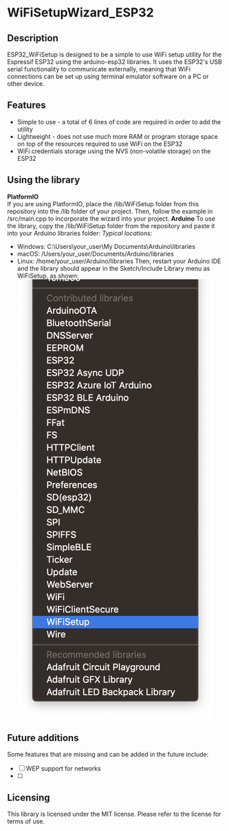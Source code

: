 # WiFiSetupWizard_ESP32

## Description

ESP32_WiFiSetup is designed to be a simple to use WiFi setup utility for the Espressif ESP32 using the arduino-esp32 libraries. It uses the ESP32's USB serial functionality to communicate externally, meaning that WiFi connections can be set up using terminal emulator software on a PC or other device.
## Features

 - Simple to use - a total of 6 lines of code are required in order to add the utility
 - Lightweight - does not use much more RAM or program storage space on top of the resources required to use WiFi on the ESP32
 - WiFi credentials storage using the NVS (non-volatile storage) on the ESP32

## Using the library
**PlatformIO**  
If you are using PlatformIO, place the /lib/WiFiSetup folder from this repository into the /lib folder of your project. Then, follow the example in /src/main.cpp to incorporate the wizard into your project.
**Arduino**
To use the library, copy the /lib/WiFiSetup folder from the repository and paste it into your Arduino libraries folder:
*Typical locations:*
- Windows: C:\Users\your_user\My Documents\Arduino\libraries
- macOS: /Users/your_user/Documents/Arduino/libraries
- Linux: /home/your_user/Arduino/libraries
Then, restart your Arduino IDE and the library should appear in the Sketch/Include Library menu as WiFiSetup, as shown:
![Display of Arduino library location](https://github.com/fbm3334/WiFiSetupWizard_ESP32/blob/master/img/ArduinoLib.png)

## Future additions
Some features that are missing and can be added in the future include:

 - [ ] WEP support for networks
 - [ ] 
## Licensing
This library is licensed under the MIT license. Please refer to the license for terms of use.
<!--stackedit_data:
eyJoaXN0b3J5IjpbLTE0MDMxNzQ2NTgsLTEzMzc0OTU0MzEsMT
U1ODUwMjgyNSwxNTg4NzQ4MDMwLDIwNDUxNjYyNjEsMTk2ODY0
MTM0MywtNzcxMzk2ODY0XX0=
-->